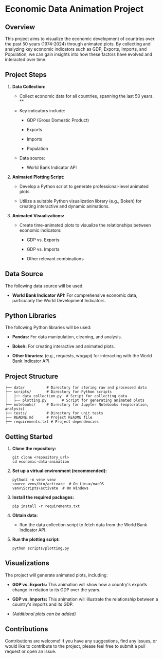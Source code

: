 # Economic Data Animation Project

## Overview

This project aims to visualize the economic development of countries over the past 50 years (1974-2024) through animated plots. By collecting and analyzing key economic indicators such as GDP, Exports, Imports, and Population, we can gain insights into how these factors have evolved and interacted over time.

## Project Steps

1.  **Data Collection:**

    * Collect economic data for all countries, spanning the last 50 years.
**
    * Key indicators include:

        * GDP (Gross Domestic Product)

        * Exports

        * Imports

        * Population

    * Data source:

        * World Bank Indicator API

2.  **Animated Plotting Script:**

    * Develop a Python script to generate professional-level animated plots.

    * Utilize a suitable Python visualization library (e.g., Bokeh) for creating interactive and dynamic animations.

3.  **Animated Visualizations:**

    * Create time-animated plots to visualize the relationships between economic indicators:

        * GDP vs. Exports

        * GDP vs. Imports

        * Other relevant combinations

##   Data Source

The following data source will be used:

* **World Bank Indicator API:** For comprehensive economic data, particularly the World Development Indicators.

##   Python Libraries

The following Python libraries will be used:

* **Pandas:** For data manipulation, cleaning, and analysis.

* **Bokeh:** For creating interactive and animated plots.

* **Other libraries:** (e.g., requests, wbgapi) for interacting with the World Bank Indicator API.

##   Project Structure

    ├── data/          # Directory for storing raw and processed data
    ├── scripts/       # Directory for Python scripts
    │   ├── data_collection.py  # Script for collecting data
    │   ├── plotting.py       # Script for generating animated plots
    ├── notebooks/     # Directory for Jupyter Notebooks (exploration, analysis)
    ├── tests/         # Directory for unit tests
    ├── README.md      # Project README file
    ├── requirements.txt # Project dependencies

##  Getting Started

1.  **Clone the repository:**

        git clone <repository_url>
        cd economic-data-animation

2.  **Set up a virtual environment (recommended):**

        python3 -m venv venv
        source venv/bin/activate  # On Linux/macOS
        venv\Scripts\activate  # On Windows

3.  **Install the required packages:**

        pip install -r requirements.txt

4.  **Obtain data:**

    * Run the data collection script to fetch data from the World Bank Indicator API.

5.  **Run the plotting script:**
    
        python scripts/plotting.py

##  Visualizations

The project will generate animated plots, including:

* **GDP vs. Exports:** This animation will show how a country's exports change in relation to its GDP over the years.

* **GDP vs. Imports:** This animation will illustrate the relationship between a country's imports and its GDP.

* *(Additional plots can be added)*

## Contributions

Contributions are welcome! If you have any suggestions, find any issues, or would like to contribute to the project, please feel free to submit a pull request or open an issue.
